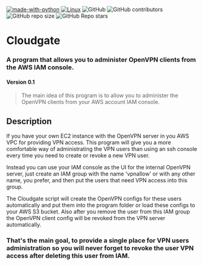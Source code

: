 [![made-with-python](https://img.shields.io/badge/Made%20with-Python-1f425f.svg)](https://www.python.org/)
[![Linux](https://svgshare.com/i/Zhy.svg)](https://svgshare.com/i/Zhy.svg)
![GitHub](https://img.shields.io/github/license/ratibor78/cloudgate)
![GitHub contributors](https://img.shields.io/github/contributors/ratibor78/cloudgate)
![GitHub repo size](https://img.shields.io/github/repo-size/ratibor78/cloudgate)
![GitHub Repo stars](https://img.shields.io/github/stars/ratibor78/cloudgate?style=social)

# Cloudgate
### A program that allows you to administer OpenVPN clients from the AWS IAM console. 
#### Version 0.1

> The main idea of this program is to allow you to administer the OpenVPN clients from your AWS account IAM console.

## Description

If you have your own EC2 instance with the OpenVPN server in you AWS VPC for providing VPN access.
This program will give you a more comfortable way of administrating the VPN users than using an ssh console every time you need to create
or revoke a new VPN user.

Instead you can use your IAM console as the UI for the internal OpenVPN server, just create an IAM group with the name 'vpnallow' or
with any other name, you prefer, and then put the users that need VPN access into this group.

The Cloudgate script will create the OpenVPN configs for these users automatically and put them into the program folder or load these configs
to your AWS S3 bucket. Also after you remove the user from this IAM group the OpenVPN client config will be revoked from the VPN server automatically.

### That's the main goal, to provide a single place for VPN users administration so you will never forget to revoke the user VPN access after deleting this user from IAM.

